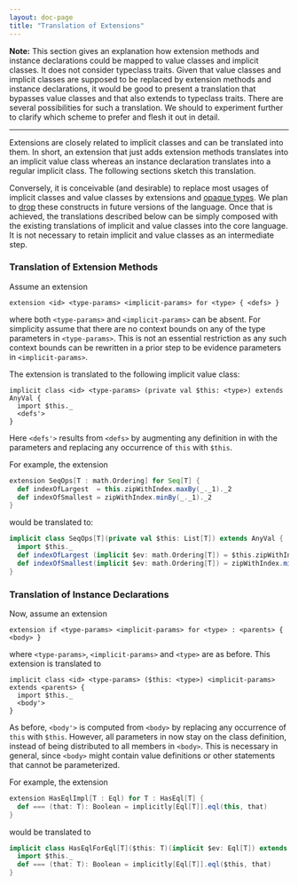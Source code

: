 ```yaml
---
layout: doc-page
title: "Translation of Extensions"
---
```


**Note:** This section gives an explanation how extension methods and instance declarations could be mapped to value classes and implicit classes. It does not consider typeclass traits. Given that value classes and implicit classes are supposed to be replaced by
extension methods and instance declarations, it would be good to present a translation that bypasses value classes and that also extends to typeclass traits. There are several
possibilities for such a translation. We should to experiment further to clarify which
scheme to prefer and flesh it out in detail.

---

Extensions are closely related to implicit classes and can be translated into them. In short,
an extension that just adds extension methods translates into an implicit value class whereas an instance declaration translates into a regular implicit class. The following sections sketch this translation.

Conversely, it is conceivable (and desirable) to replace most usages of implicit classes and value classes by extensions and [opaque types](../opaques.html). We plan to [drop](../dropped/implicit-value-classes.html)
these constructs in future versions of the language. Once that is achieved, the translations described
below can be simply composed with the existing translations of implicit and value classes into the core language. It is
not necessary to retain implicit and value classes as an intermediate step.


### Translation of Extension Methods

Assume an extension

    extension <id> <type-params> <implicit-params> for <type> { <defs> }

where both `<type-params>` and `<implicit-params>` can be absent.
For simplicity assume that there are no context bounds on any of the type parameters
in `<type-params>`. This is not an essential restriction as any such context bounds can be rewritten in a prior step to be evidence parameters in `<implicit-params>`.

The extension is translated to the following implicit value class:

    implicit class <id> <type-params> (private val $this: <type>) extends AnyVal {
      import $this._
      <defs'>
    }

Here `<defs'>` results from `<defs>` by augmenting any definition in <defs> with the parameters <implicit-params> and replacing any occurrence of `this` with `$this`.

For example, the extension

```scala
extension SeqOps[T : math.Ordering] for Seq[T] {
  def indexOfLargest  = this.zipWithIndex.maxBy(_._1)._2
  def indexOfSmallest = zipWithIndex.minBy(_._1)._2
}
```

would be translated to:

```scala
implicit class SeqOps[T](private val $this: List[T]) extends AnyVal {
  import $this._
  def indexOfLargest (implicit $ev: math.Ordering[T]) = $this.zipWithIndex.maxBy(_._1)._2
  def indexOfSmallest(implicit $ev: math.Ordering[T]) = zipWithIndex.minBy(_._1)._2
}
```

### Translation of Instance Declarations

Now, assume an extension

    extension if <type-params> <implicit-params> for <type> : <parents> { <body> }

where `<type-params>`, `<implicit-params>` and `<type>` are as before.
This extension is translated to

    implicit class <id> <type-params> ($this: <type>) <implicit-params> extends <parents> {
      import $this._
      <body'>
    }

As before, `<body'>` is computed from `<body>` by replacing any occurrence of `this` with `$this`. However, all parameters in <implicit-params> now stay on the class definition, instead of being distributed to all members in `<body>`. This is necessary in general, since `<body>` might contain value definitions or other statements that cannot be
parameterized.

For example, the extension

```scala
extension HasEqlImpl[T : Eql) for T : HasEql[T] {
  def === (that: T): Boolean = implicitly[Eql[T]].eql(this, that)
}
```

would be translated to

```scala
implicit class HasEqlForEql[T]($this: T)(implicit $ev: Eql[T]) extends HasEql[T] {
  import $this._
  def === (that: T): Boolean = implicitly[Eql[T]].eql($this, that)
}
```
